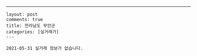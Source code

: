 ---
    layout: post
    comments: true
    title: 전라남도 무안군
    categories: [실거래가]
    ---

    2021-05-31 실거래 정보가 없습니다.

    
